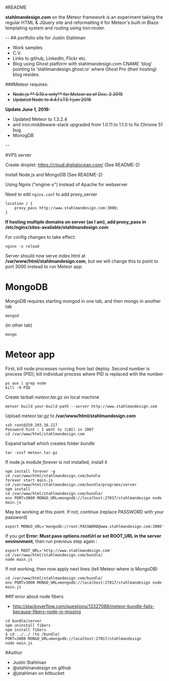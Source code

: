 #README

**stahlmandesign.com** on the Meteor framework is an experiment taking the regular HTML & JQuery site and reformatting it for Meteor's built-in Blaze templating system and routing using iron:router.

--
#A portfolio site for Justin Stahlman

- Work samples
- C.V.
- Links to github, LinkedIn, Flickr etc.
- Blog using Ghost platform with stahlmandesign.com CNAME 'blog' pointing to 'stahlmandesign.ghost.io' where Ghost Pro (their hosting) blog resides.

###Meteor requires:
- ~~Node.js ** 0.10.x only** for Meteor as of Dec. 2 2015~~
- ~~Updated Node to 4.4.1 LTS 1 juin 2016~~

**Update June 1, 2016:**
- Updated Meteor to 1.3.2.4
- and iron:middleware-stack upgraded from 1.0.11 to 1.1.0 to fix Chrome 51 bug
- MonogDB

--


#VPS server

Create droplet: https://cloud.digitalocean.com/ (See README-2)

Install Node.js and MongoDB (See README-2)

Using Ngnix ("engine-x") instead of Apache for webserver

Need to edit ```nginx.conf``` to add proxy_server 
 
	location / {
		proxy_pass http://www.stahlmandesign.com:3000;
	}

**If hosting multiple domains on server (as I am), add proxy_pass in /etc/nginx/sites-available/stahlmandesign.com**

For config changes to take effect:

	nginx -s reload
	

Server should now serve index.html at **/var/www/html/stahlmandesign.com**, but we will change this to point to port 3000 instead to run Meteor app.

# MongoDB
MongoDB requires starting mongod in one tab, and then mongo in another tab

	mongod

(in other tab)


	mongo
	
# Meteor app
First, kill node processes running from last deploy. Second number is process (PID); kill individual process where PID is replaced with the number
 
	ps aux | grep node
	kill -9 PID 

Create tarball *meteor.tar.gz* on local machine

	meteor build your-build-path --server http://www.stahlmandesign.com

Upload meteor.tar.gz to **/var/www/html/stahlmandesign.com**


	ssh root@159.203.16.127
	Password hint : I went to (LNI) in 2007
	cd /var/www/html/stahlmandesign.com
	
Expand tarball which creates folder *bundle*

	tar -xzvf meteor.tar.gz

If node.js module *forever* is not installed, install it


	npm install forever -g
	cd /var/www/html/stahlmandesign.com/bundle
	forever start main.js
	cd /var/www/html/stahlmandesign.com/bundle/programs/server
	npm install
	cd /var/www/html/stahlmandesign.com/bundle/
	env PORT=3000 MONGO_URL=mongodb://localhost:27017/stahlmandesign node main.js

	
May be working at this point. If not, continue (replace PASSWORD with your password)


	export MONGO_URL='mongodb://root:PASSWORD@www.stahlmandesign.com:3000'

If you get **Error: Must pass options.rootUrl or set ROOT_URL in the server environment**, then run previous step again :


	export ROOT_URL='http://www.stahlmandesign.com'
	cd /var/www/html/stahlmandesign.com/bundle/
	node main.js

If not working, then now apply next lines (tell Meteor where is MongoDB)

	cd /var/www/html/stahlmandesign.com/bundle/
	env PORT=3000 MONGO_URL=mongodb://localhost:27017/stahlmandesign node main.js
	
##If error about node fibers

- http://stackoverflow.com/questions/13327088/meteor-bundle-fails-because-fibers-node-is-missing

```
cd bundle/server
npm uninstall fibers
npm install fibers
$ cd ../../ (to /bundle)
PORT=3000 MONGO_URL=mongodb://localhost:27017/stahlmandesign
node main.js
```

#Author

- Justin Stahlman
- @stahlmandesign on github
- @jstahlman on bitbucket